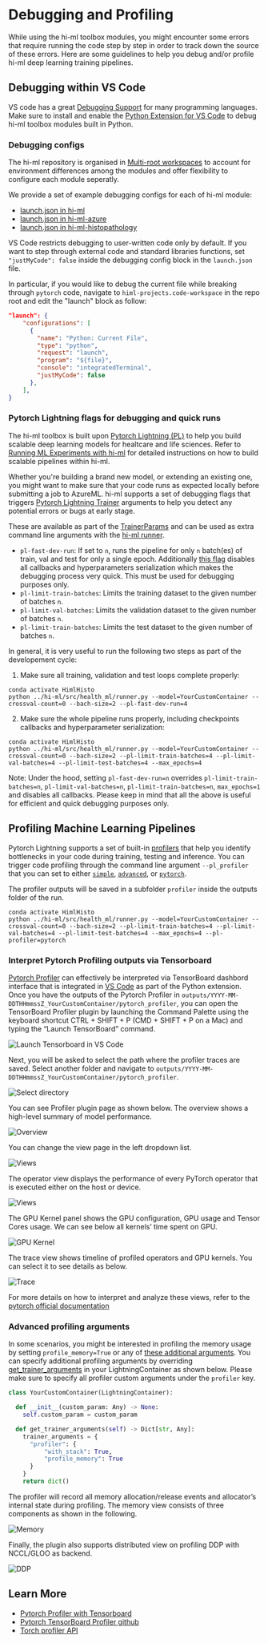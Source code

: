 # Debugging and Profiling

While using the hi-ml toolbox modules, you might encounter some errors that require running the code step by step in
order to track down the source of these errors. Here are some guidelines to help you debug and/or profile hi-ml deep
learning training pipelines.

## Debugging within VS Code

VS code has a great [Debugging Support](https://code.visualstudio.com/docs/editor/debugging) for many programming
languages. Make sure to install and enable the [Python Extension for VS Code](https://marketplace.visualstudio.com/items?itemName=ms-python.python)
to debug hi-ml toolbox modules built in Python.

### Debugging configs

The hi-ml repository is organised in
[Multi-root workspaces](https://code.visualstudio.com/docs/editor/workspaces#_multiroot-workspaces) to account
for environment differences among the modules and offer flexibility to configure each module seperatly.

We provide a set of example debugging configs for each of hi-ml module:

* [launch.json in hi-ml](https://github.com/microsoft/hi-ml/tree/main/hi-ml/.vscode/lanch.json)
* [launch.json in hi-ml-azure](https://github.com/microsoft/hi-ml/tree/main/hi-ml-azure/.vscode/lanch.json)
* [launch.json in hi-ml-histopathology](https://github.com/microsoft/hi-ml/tree/main/hi-ml-histopathology/.vscode/lanch.json)

VS Code restricts debugging to user-written code only by default. If you want to step through external code and
standard libraries functions, set `"justMyCode": false` inside the debugging config block in the `launch.json` file.

In particular, if you would like to debug the current file while breaking through `pytorch` code, navigate to
`himl-projects.code-workspace` in the repo root and edit the "launch" block as follow:

```json
"launch": {
    "configurations": [
      {
        "name": "Python: Current File",
        "type": "python",
        "request": "launch",
        "program": "${file}",
        "console": "integratedTerminal",
        "justMyCode": false
      },
    ],
}
```

### Pytorch Lightning flags for debugging and quick runs

The hi-ml toolbox is built upon [Pytorch Lightning (PL)](https://www.pytorchlightning.ai/) to help you build scalable
deep learning models for healtcare and life sciences. Refer to [Running ML Experiments with hi-ml](runner.md) for
detailed instructions on how to build scalable pipelines within hi-ml.

Whether you're building a brand new model, or extending an existing one, you might want to make sure that your
code runs as expected locally before submitting a job to AzureML. hi-ml supports a set of debugging flags that triggers
[Pytorch Lightning Trainer](https://pytorch-lightning.readthedocs.io/en/stable/common/trainer.html#trainer) arguments to
help you detect any potential errors or bugs at early stage.

These are available as part of the
[TrainerParams](https://github.com/microsoft/hi-ml/blob/96b8ba60ebf84416f5c9b13e2df15ee07a13e6bb/hi-ml/src/health_ml/deep_learning_config.py#L357)
and can be used as extra command line arguments with the [hi-ml
runner](https://github.com/microsoft/hi-ml/blob/746c8b58c1af71f71eeaaac2a8584be1d9a5386f/hi-ml/src/health_ml/runner.py#L107).

* `pl-fast-dev-run`: If set to `n`, runs the pipeline for only `n` batch(es) of train, val and test for only a single
  epoch. Additionally [this flag](https://pytorch-lightning.readthedocs.io/en/stable/common/debugging.html#fast-dev-run)
  disables all callbacks and hyperparameters serialization which makes the debugging process very quick. This must be
  used for debugging purposes only.
* `pl-limit-train-batches`: Limits the training dataset to the given number of batches `n`.
* `pl-limit-val-batches`: Limits the validation dataset to the given number of batches `n`.
* `pl-limit-train-batches`: Limits the test dataset to the given number of batches `n`.

In general, it is very useful to run the following two steps as part of the developement cycle:

1. Make sure all training, validation and test loops complete properly:

```shell
conda activate HimlHisto
python ../hi-ml/src/health_ml/runner.py --model=YourCustomContainer --crossval-count=0 --bach-size=2 --pl-fast-dev-run=4
```

2. Make sure the whole pipeline runs properly, including checkpoints callbacks and hyperparameter serialization:

```shell
conda activate HimlHisto
python ../hi-ml/src/health_ml/runner.py --model=YourCustomContainer --crossval-count=0 --bach-size=2 --pl-limit-train-batches=4 --pl-limit-val-batches=4 --pl-limit-test-batches=4 --max_epochs=4
```

Note: Under the hood, setting `pl-fast-dev-run=n` overrides
`pl-limit-train-batches=n`, `pl-limit-val-batches=n`, `pl-limit-train-batches=n`, `max_epochs=1` and disables all
callbacks. Please keep in mind that all the above is useful for efficient and quick debugging purposes only.

## Profiling Machine Learning Pipelines

Pytorch Lightning supports a set of built-in
[profilers](https://pytorch-lightning.readthedocs.io/en/stable/advanced/profiler.html) that help you identify
bottlenecks in your code during training, testing and inference. You can trigger code profiling through the command line
argument `--pl_profiler` that you can set to either
[`simple`](https://pytorch-lightning.readthedocs.io/en/stable/advanced/profiler.html#simple-profiler),
[`advanced`](https://pytorch-lightning.readthedocs.io/en/stable/advanced/profiler.html#simple-profiler), or
[`pytorch`](https://pytorch-lightning.readthedocs.io/en/stable/advanced/profiler.html#pytorch-profiler).

The profiler outputs will be saved in a subfolder `profiler` inside the outputs folder of the run.

```shell
conda activate HimlHisto
python ../hi-ml/src/health_ml/runner.py --model=YourCustomContainer --crossval-count=0 --bach-size=2 --pl-limit-train-batches=4 --pl-limit-val-batches=4 --pl-limit-test-batches=4 --max_epochs=4 --pl-profiler=pytorch
```

### Interpret Pytorch Profiling outputs via Tensorboard

[Pytorch Profiler](https://pytorch.org/tutorials/recipes/recipes/profiler_recipe.html) can effectively be interpreted via
TensorBoard dashbord interface that is integrated in [VS
Code](https://code.visualstudio.com/docs/datascience/pytorch-support#_tensorboard-integration) as part of the Python
extension. Once you have the outputs of the Pytorch Profiler in `outputs/YYYY-MM-DDTHHmmssZ_YourCustomContainer/pytorch_profiler`, you can
open the TensorBoard Profiler plugin by launching the Command Palette using the keyboard shortcut CTRL + SHIFT + P (CMD
\+ SHIFT + P on a Mac) and typing the “Launch TensorBoard” command.

![Launch Tensorboard in VS Code](./images/tensorboard/palette.png)

Next, you will be asked to select the path where the profiler traces are saved. Select another folder and navigate to `outputs/YYYY-MM-DDTHHmmssZ_YourCustomContainer/pytorch_profiler`.

![Select directory](./images/tensorboard/select_dir.png)

You can see Profiler plugin page as shown below. The overview shows a high-level summary of model performance.

![Overview](./images/tensorboard/overview.png)

You can change the view page in the left dropdown list.

![Views](./images/tensorboard/change_views.png)

The operator view displays the performance of every PyTorch operator that is executed either on the host or device.

![Views](./images/tensorboard/operator.png)

The GPU Kernel panel shows the GPU configuration, GPU usage and Tensor Cores usage. We can see below all kernels’ time spent on GPU.

![GPU Kernel](./images/tensorboard/gpu_kernel.png)

The trace view shows timeline of profiled operators and GPU kernels. You can select it to see details as below.

![Trace](./images/tensorboard/trace.png)

For more details on how to interpret and analyze these views, refer to the [pytorch official
documentation](https://pytorch.org/tutorials/intermediate/tensorboard_profiler_tutorial.html#use-tensorboard-to-view-results-and-analyze-model-performance)

### Advanced profiling arguments

In some scenarios, you might be interested in profiling the memory usage by setting
`profile_memory=True` or any of [these additional arguments](https://pytorch.org/tutorials/intermediate/tensorboard_profiler_tutorial.html).
You can specify additional profiling arguments by overriding
[get_trainer_arguments](https://github.com/microsoft/hi-ml/blob/e31236d709384a294bb71b096dcd9369afce4dba/hi-ml/src/health_ml/lightning_container.py#L70)
in your LightningContainer as shown below. Please make sure to specify all profiler custom arguments under the
`profiler` key.

```python
class YourCustomContainer(LightningContainer):

  def __init__(custom_param: Any) -> None:
    self.custom_param = custom_param

  def get_trainer_arguments(self) -> Dict[str, Any]:
    trainer_arguments = {
      "profiler": {
          "with_stack": True,
          "profile_memory": True
      }
    }
    return dict()
```

The profiler will record all memory allocation/release events and allocator’s internal state during profiling. The
memory view consists of three components as shown in the following.

![Memory](./images/tensorboard/memory.png)

Finally, the plugin also supports distributed view on profiling DDP with NCCL/GLOO as backend.

![DDP](./images/tensorboard/distributed.png)

## Learn More

* [Pytorch Profiler with Tensorboard](https://pytorch.org/tutorials/intermediate/tensorboard_profiler_tutorial.html)
* [Pytorch TensorBoard Profiler github](https://github.com/pytorch/kineto/tree/main/tb_plugin)
* [Torch profiler API](https://pytorch.org/docs/master/profiler.html)
